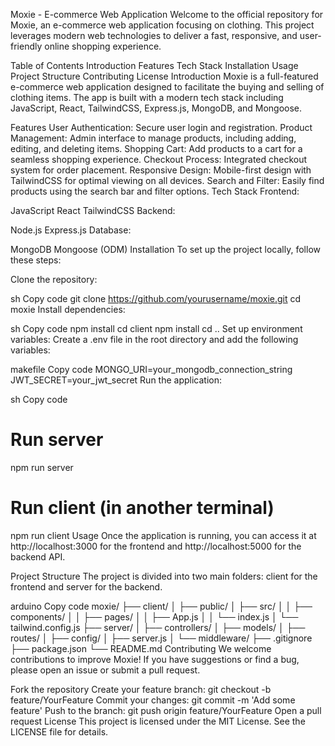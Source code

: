 Moxie - E-commerce Web Application
Welcome to the official repository for Moxie, an e-commerce web application focusing on clothing. This project leverages modern web technologies to deliver a fast, responsive, and user-friendly online shopping experience.

Table of Contents
Introduction
Features
Tech Stack
Installation
Usage
Project Structure
Contributing
License
Introduction
Moxie is a full-featured e-commerce web application designed to facilitate the buying and selling of clothing items. The app is built with a modern tech stack including JavaScript, React, TailwindCSS, Express.js, MongoDB, and Mongoose.

Features
User Authentication: Secure user login and registration.
Product Management: Admin interface to manage products, including adding, editing, and deleting items.
Shopping Cart: Add products to a cart for a seamless shopping experience.
Checkout Process: Integrated checkout system for order placement.
Responsive Design: Mobile-first design with TailwindCSS for optimal viewing on all devices.
Search and Filter: Easily find products using the search bar and filter options.
Tech Stack
Frontend:

JavaScript
React
TailwindCSS
Backend:

Node.js
Express.js
Database:

MongoDB
Mongoose (ODM)
Installation
To set up the project locally, follow these steps:

Clone the repository:

sh
Copy code
git clone https://github.com/yourusername/moxie.git
cd moxie
Install dependencies:

sh
Copy code
npm install
cd client
npm install
cd ..
Set up environment variables:
Create a .env file in the root directory and add the following variables:

makefile
Copy code
MONGO_URI=your_mongodb_connection_string
JWT_SECRET=your_jwt_secret
Run the application:

sh
Copy code
# Run server
npm run server

# Run client (in another terminal)
npm run client
Usage
Once the application is running, you can access it at http://localhost:3000 for the frontend and http://localhost:5000 for the backend API.

Project Structure
The project is divided into two main folders: client for the frontend and server for the backend.

arduino
Copy code
moxie/
├── client/
│   ├── public/
│   ├── src/
│   │   ├── components/
│   │   ├── pages/
│   │   ├── App.js
│   │   └── index.js
│   └── tailwind.config.js
├── server/
│   ├── controllers/
│   ├── models/
│   ├── routes/
│   ├── config/
│   ├── server.js
│   └── middleware/
├── .gitignore
├── package.json
└── README.md
Contributing
We welcome contributions to improve Moxie! If you have suggestions or find a bug, please open an issue or submit a pull request.

Fork the repository
Create your feature branch: git checkout -b feature/YourFeature
Commit your changes: git commit -m 'Add some feature'
Push to the branch: git push origin feature/YourFeature
Open a pull request
License
This project is licensed under the MIT License. See the LICENSE file for details.
